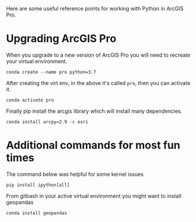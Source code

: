 Here are some useful reference points for working with Python in ArcGIS Pro.

# Upgrading ArcGIS Pro
When you upgrade to a new version of ArcGIS Pro you will need to recreate your virtual environment.

`conda create --name pro python=3.7`

After creating the virt env, in the above it's called `pro`, then you can activate it.  

`conda activate pro`

Finally pip install the arcgis library which will install many dependencies.

`conda install arcpy=2.9 -c esri`

# Additional commands for most fun times

The command below was helpful for some kernel issues

`pip install ipython[all]`

From gitbash in your active virtual environment you might want to install geopandas  

`conda install geopandas`
